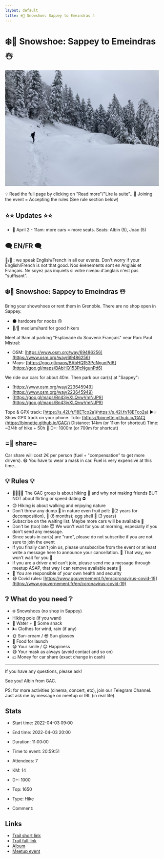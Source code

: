 ```yaml
---
layout: default
title: ❄️🔴 Snowshoe: Sappey to Emeindras ☃️
---
```


# ❄️🔴 Snowshoe: Sappey to Emeindras ☃️

![2022-04-03](/Stats/img/orig/2022-04-03.jpg)

💡 Read the full page by clicking on "Read more"/"Lire la suite"...💜
Joining the event = Accepting the rules (See rule section below)

## ⭐⭐ Updates ⭐⭐

* 📅 April 2 - 11am: more cars = more seats. Seats: Albin (5), Joao (5)

## 🗨️ EN/FR 🗨️
🦅/🐓 : we speak English/French in all our events. Don't worry if your English/French is not that good. Nos évènements sont en Anglais et Français. Ne soyez pas inquiets si votre niveau d'anglais n'est pas "suffisant".

## ❄️🔴 Snowshoe: Sappey to Emeindras ☃️
Bring your showshoes or rent them in Grenoble. There are no shop open in Sappey.

* ⚫️ hardcore for noobs 🙃
* 🔵/🔴 medium/hard for good hikers

Meet at 9am at parking "Esplanade du Souvenir Français" near Parc Paul Mistral:

* OSM: [https://www.osm.org/way/69486256](https://www.osm.org/way/69486256)
* Maps: [https://goo.gl/maps/BAbHQ153PcNgunPd6](https://goo.gl/maps/BAbHQ153PcNgunPd6)

We ride our cars for about 40m. Then park our car(s) at "Sappey":

* [https://www.osm.org/way/223645949](https://www.osm.org/way/223645949)
* [https://goo.gl/maps/Bn43jvXLQvwVmNJP9](https://goo.gl/maps/Bn43jvXLQvwVmNJP9)

Topo & GPX track: [https://s.42l.fr/18ETco2a](https://s.42l.fr/18ETco2a)
▶💡 Show GPX track on your phone. Tuto: [https://binnette.github.io/GAC](https://binnette.github.io/GAC/)
Distance: 14km (or 11km for shortcut)
Time: \~3/4h of hike + 50h 🚗
D+: 1000m (or 700m for shortcut)

## =🚗 share=
Car share will cost 2€ per person (fuel + "compensation" to get more drivers). 😷 You have to wear a mask in car. Fuel is very expensive at this time...

## 💡 Rules 💡

* 🚶‍♀️🚶‍♂️ The GAC group is about hiking 🥾 and why not making friends BUT NOT about flirting or speed dating ⛔
* 😍 Hiking is about walking and enjoying nature
* Don't throw any dump 🚮 in nature even fruit pelt: 🍌(2 years for decomposition), 🍊 (6 months); egg shell 🥚 (3 years)
* Subscribe on the waiting list. Maybe more cars will be available 🚗
* Don't be (too) late 😇 We won't wait for you at morning, especially if you don't send any message.
* Since seats in car(s) are "rare", please do not subscribe if you are not sure to join the event
* If you finally can't join us, please unsubscribe from the event or at least write a message here to announce your cancellation. 💜 That way, we won't wait for you 💜
* If you are a driver and can't join, please send me a message through meetup ASAP, that way I can remove available seats 🚗
* 💟 You are responsible of your own health and security
* 😷 Covid rules: [https://www.gouvernement.fr/en/coronavirus-covid-19](https://www.gouvernement.fr/en/coronavirus-covid-19)

## ❔ What do you need ❔

* ❄️ Snowshoes (no shop in Sappey)
* Hiking pole (if you want)
* 🧃 Water + 🍫 Some snack
* 🌬 Clothes for wind, rain (if any)
* 🌞 Sun-cream / 😎 Sun glasses
* 🥙 Food for launch
* 😁 Your smile / 😊 Happiness
* 😷 Your mask as always (avoid contact and so on)
* 💵 Money for car share (exact change in cash)

***

If you have any questions, please ask!

See you! Albin from GAC.

PS: for more activities (cinema, concert, etc), join our Telegram Channel. Just ask me by message on meetup or IRL (in real life).

## Stats

- Start time: 2022-04-03 09:00
- End time: 2022-04-03 20:00
- Duration: 11:00:00
- Time to event: 20:59:51
- Attendees: 7

- KM: 14
- D+: 1000
- Top: 1650
- Type: Hike
- Comment: 

## Links

- [Trail short link](https://s.42l.fr/18ETco2a)
- [Trail full link]()
- [Album](https://binnette.github.io/GacImg2022/2022-04-03-❄️🔴-Snowshoe-Sappey-to-Emeindras-☃️.html)
- [Meetup event](https://www.meetup.com/grenoble-adventure-club-english-french/events/285016573/)
